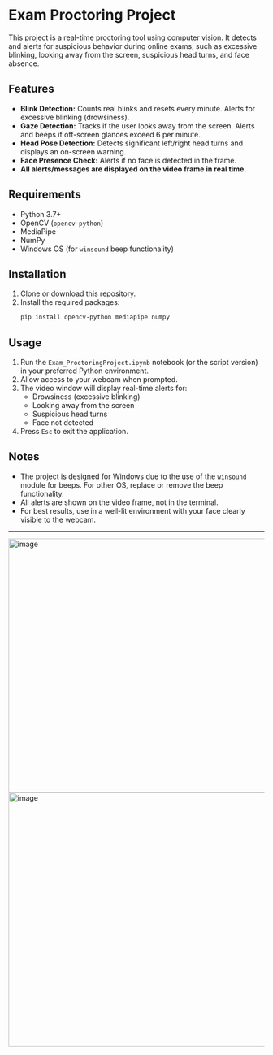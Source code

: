 # Exam Proctoring Project

This project is a real-time proctoring tool using computer vision. It detects and alerts for suspicious behavior during online exams, such as excessive blinking, looking away from the screen, suspicious head turns, and face absence.

## Features
- **Blink Detection:** Counts real blinks and resets every minute. Alerts for excessive blinking (drowsiness).
- **Gaze Detection:** Tracks if the user looks away from the screen. Alerts and beeps if off-screen glances exceed 6 per minute.
- **Head Pose Detection:** Detects significant left/right head turns and displays an on-screen warning.
- **Face Presence Check:** Alerts if no face is detected in the frame.
- **All alerts/messages are displayed on the video frame in real time.**

## Requirements
- Python 3.7+
- OpenCV (`opencv-python`)
- MediaPipe
- NumPy
- Windows OS (for `winsound` beep functionality)

## Installation
1. Clone or download this repository.
2. Install the required packages:
   ```bash
   pip install opencv-python mediapipe numpy
   ```

## Usage
1. Run the `Exam_ProctoringProject.ipynb` notebook (or the script version) in your preferred Python environment.
2. Allow access to your webcam when prompted.
3. The video window will display real-time alerts for:
   - Drowsiness (excessive blinking)
   - Looking away from the screen
   - Suspicious head turns
   - Face not detected
4. Press `Esc` to exit the application.

## Notes
- The project is designed for Windows due to the use of the `winsound` module for beeps. For other OS, replace or remove the beep functionality.
- All alerts are shown on the video frame, not in the terminal.
- For best results, use in a well-lit environment with your face clearly visible to the webcam.

---
<img width="700" height="500" alt="image" src="https://github.com/user-attachments/assets/50634f13-32f3-4647-ba88-fe060a891165" />
<img width="700" height="500" alt="image" src="https://github.com/user-attachments/assets/0f170a93-6145-4d91-8796-055660381cec" />

